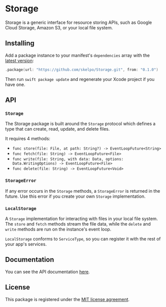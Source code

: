 # Storage

Storage is a generic interface for resource storing APIs, such as Google Cloud Storage, Amazon S3, or your local file system.

## Installing

Add a package instance to your manifest's `dependencies` array with the [latest version](https://github.com/skelpo/Storage/releases/latest):

```swift
.package(url: "https://github.com/skelpo/Storage.git", from: "0.1.0")
```

Then run `swift package update` and regenerate your Xcode project if you have one.

## API

### `Storage`

The Storage package is built around the `Storage` protocol which defines a type that can create, read, update, and delete files.

It requires 4 methods:

- `func store(file: File, at path: String?) -> EventLoopFuture<String>`
- `func fetch(file: String) -> EventLoopFuture<File>`
- `func write(file: String, with data: Data, options: Data.WritingOptions) -> EventLoopFuture<File>`
- `func delete(file: String) -> EventLoopFuture<Void>`


### `StorageError`

If any error occurs in the `Storage` methods, a `StorageError` is returned in the future. Use this error if you create your own `Storage` implementation.

### `LocalStorage`

A `Storage` implementation for interacting with files in your local file system. The `store` and `fetch` methods stream the file data, while the `delete` and `write` methods are run on the instance's event loop.

`LocalStorage` conforms to `ServiceType`, so you can register it with the rest of your app's services.

## Documentation

You can see the API documentation [here](http://www.skelpo.codes/Storage).

## License

This package is registered under the [MIT license agreement](https://github.com/skelpo/Storage/LICENSE).